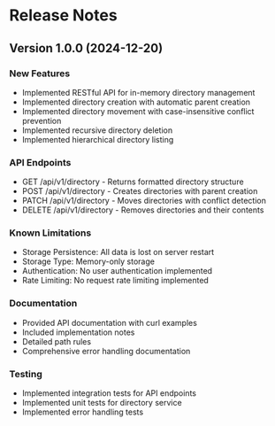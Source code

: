 # Release Notes

## Version 1.0.0 (2024-12-20)

### New Features

- Implemented RESTful API for in-memory directory management
- Implemented directory creation with automatic parent creation
- Implemented directory movement with case-insensitive conflict prevention
- Implemented recursive directory deletion
- Implemented hierarchical directory listing

### API Endpoints

- GET /api/v1/directory - Returns formatted directory structure
- POST /api/v1/directory - Creates directories with parent creation
- PATCH /api/v1/directory - Moves directories with conflict detection
- DELETE /api/v1/directory - Removes directories and their contents

### Known Limitations

- Storage Persistence: All data is lost on server restart
- Storage Type: Memory-only storage
- Authentication: No user authentication implemented
- Rate Limiting: No request rate limiting implemented

### Documentation

- Provided API documentation with curl examples
- Included implementation notes
- Detailed path rules
- Comprehensive error handling documentation

### Testing

- Implemented integration tests for API endpoints
- Implemented unit tests for directory service
- Implemented error handling tests
